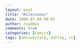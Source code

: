 ```yaml
---
layout: post
title: "Milestones"
date: 2008-07-08 00:01
author: rcadmin
comments: true
categories: [Comics]
tags: [anniversary, ashley, rc]
---
```

<a href="http://bitsmack.com/wp/2008/07/08/milestones"><img class="alignnone size-full wp-image-1404" title="So RC has a girlfriend, have I not mentioned that?" src="http://dl.bitsmack.com/uploads/2008/07/20080708.jpg" alt="" /></a>
